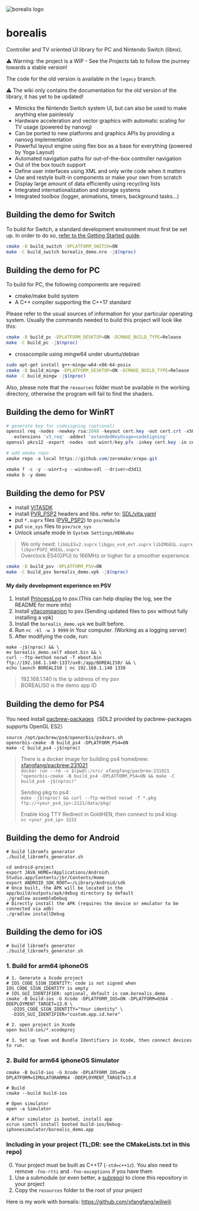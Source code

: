 ![borealis logo](https://github.com/natinusala/borealis/blob/main/resources/img/borealis_96.png?raw=true)
# borealis

Controller and TV oriented UI library for PC and Nintendo Switch (libnx).

⚠️ Warning: the project is a WIP - See the Projects tab to follow the journey towards a stable version!

The code for the old version is available in the `legacy` branch.

⚠️ The wiki only contains the documentation for the old version of the library, it has yet to be updated!

- Mimicks the Nintendo Switch system UI, but can also be used to make anything else painlessly
- Hardware acceleration and vector graphics with automatic scaling for TV usage (powered by nanovg)
- Can be ported to new platforms and graphics APIs by providing a nanovg implementation
- Powerful layout engine using flex box as a base for everything (powered by Yoga Layout)
- Automated navigation paths for out-of-the-box controller navigation
- Out of the box touch support
- Define user interfaces using XML and only write code when it matters
- Use and restyle built-in components or make your own from scratch
- Display large amount of data efficiently using recycling lists
- Integrated internationalization and storage systems
- Integrated toolbox (logger, animations, timers, background tasks...)

## Building the demo for Switch

To build for Switch, a standard development environment must first be set up. In order to do so, [refer to the Getting Started guide](https://devkitpro.org/wiki/Getting_Started).

```bash
cmake -B build_switch -DPLATFORM_SWITCH=ON
make -C build_switch borealis_demo.nro -j$(nproc)
```

## Building the demo for PC

To build for PC, the following components are required:

- cmake/make build system
- A C++ compiler supporting the C++17 standard

Please refer to the usual sources of information for your particular operating system. Usually the commands needed to build this project will look like this:

```bash
cmake -B build_pc -DPLATFORM_DESKTOP=ON -DCMAKE_BUILD_TYPE=Release
make -C build_pc -j$(nproc)
```

* crosscompile using mingw64 under ubuntu/debian

```bash
sudo apt-get install g++-mingw-w64-x86-64-posix
cmake -B build_mingw -DPLATFORM_DESKTOP=ON -DCMAKE_BUILD_TYPE=Release -DCMAKE_TOOLCHAIN_FILE="library/cmake/MinGWCross.cmake"
make -C build_mingw -j$(nproc)
```

Also, please note that the `resources` folder must be available in the working directory, otherwise the program will fail to find the shaders.

## Building the demo for WinRT

```powershell
# generate key for codesigning (optional)
openssl req -nodes -newkey rsa:2048 -keyout cert.key -out cert.crt -x509 -days 365 -subj '//CN=borealis' \
  -extensions 'v3_req' -addext 'extendedKeyUsage=codeSigning'
openssl pkcs12 -export -nodes -out winrt/key.pfx -inkey cert.key -in cert.crt -passout pass:

# add xmake repo
xmake repo -a local https://github.com/zeromake/xrepo.git

xmake f -c -y --winrt=y --window=sdl --driver=d3d11
xmake b -y demo
```

## Building the demo for PSV

- install [VITASDK](https://github.com/vitasdk/vdpm)
- install [PVR_PSP2](https://github.com/GrapheneCt/PVR_PSP2) headers and libs. refer to: [SDL/vita.yaml](https://github.com/libsdl-org/SDL/blob/5733f42c7c2cbfbbd03282919534ed30c3b07da6/.github/workflows/vita.yaml#L28-L44)
- put `*.suprx` files ([PVR_PSP2](https://github.com/GrapheneCt/PVR_PSP2)) to `psv/module`
- put `sce_sys` files to `psv/sce_sys`
- Unlock unsafe mode in `System Settings/HENkaku`

> We only need: `libGLESv2.suprx` `libgpu_es4_ext.suprx` `libIMGEGL.suprx` `libpvrPSP2_WSEGL.suprx`  
> Overclock ES4(GPU) to 166MHz or higher for a smoother experience.

```bash
cmake -B build_psv -DPLATFORM_PSV=ON
make -C build_psv borealis_demo.vpk -j$(nproc)
```

#### My daily development experience on PSV

1. Install [PrincessLog](https://github.com/isage/plog) to psv.(This can help display the log, see the README for more info)  
2. Install [vitacompanion](https://github.com/devnoname120/vitacompanion) to psv.(Sending updated files to psv without fully installing a vpk)
3. Install the `borealis_demo.vpk` we built before.
4. Run `nc -kl -w 3 9999` in Your computer. (Working as a logging server)
5. After modifying the code, run:

```shell
make -j$(nproc) && \
mv borealis_demo.self eboot.bin && \
curl --ftp-method nocwd -T eboot.bin ftp://192.168.1.140:1337/ux0:/app/BOREALIS0/ && \
echo launch BOREALIS0 | nc 192.168.1.140 1338
```

>  192.168.1.140 is the ip address of my psv  
>  BOREALIS0 is the demo app ID

## Building the demo for PS4

You need install [pacbrew-packages](https://github.com/PacBrew/pacbrew-packages)（SDL2 provided by pacbrew-packages supports OpenGL ES2）

```shell
source /opt/pacbrew/ps4/openorbis/ps4vars.sh
openorbis-cmake -B build_ps4 -DPLATFORM_PS4=ON
make -C build_ps4 -j$(nproc)
```

> There is a docker image for building ps4 homebrew: [xfangfang/pacbrew:231021](https://hub.docker.com/r/xfangfang/pacbrew)  
> `docker run --rm -v $(pwd):/src/ xfangfang/pacbrew:231021 "openorbis-cmake -B build_ps4 -DPLATFORM_PS4=ON && make -C build_ps4 -j$(nproc)"`   
> 
> Sending pkg to ps4:  
> `make -j$(nproc) && curl --ftp-method nocwd -T *.pkg ftp://<your_ps4_ip>:2121/data/pkg/`  
>   
> Enable klog TTY Redirect in GoldHEN, then connect to ps4 klog:  
> `nc <your_ps4_ip> 3232`


## Building the demo for Android

```shell
# build libromfs generator
./build_libromfs_generator.sh

cd android-project
export JAVA_HOME=/Applications/Android\ Studio.app/Contents/jbr/Contents/Home
export ANDROID_SDK_ROOT=~/Library/Android/sdk
# Once built, the APK will be located in the app/build/outputs/apk/debug directory by default
./gradlew assembleDebug
# Directly install the APK (requires the device or emulator to be connected via adb)
./gradlew installDebug
```


## Building the demo for iOS

```shell
# build libromfs generator
./build_libromfs_generator.sh
```

### 1. Build for arm64 iphoneOS

```shell
# 1. Generate a Xcode project
# IOS_CODE_SIGN_IDENTITY: code is not signed when IOS_CODE_SIGN_IDENTITY is empty
# IOS_GUI_IDENTIFIER: optional, default is com.borealis.demo
cmake -B build-ios -G Xcode -DPLATFORM_IOS=ON -DPLATFORM=OS64 -DDEPLOYMENT_TARGET=13.0 \
  -DIOS_CODE_SIGN_IDENTITY="Your identity" \
  -DIOS_GUI_IDENTIFIER="custom.app.id.here"

# 2. open project in Xcode
open build-ios/*.xcodeproj

# 3. Set up Team and Bundle Identifiers in Xcode, then connect devices to run.
```

### 2. Build for arm64 iphoneOS Simulator

```shell
cmake -B build-ios -G Xcode -DPLATFORM_IOS=ON -DPLATFORM=SIMULATORARM64 -DDEPLOYMENT_TARGET=13.0

# Build
cmake --build build-ios

# Open simulator
open -a Simulator

# After simulator is booted, install app
xcrun simctl install booted build-ios/Debug-iphonesimulator/borealis_demo.app
```

### Including in your project (TL;DR: see the CMakeLists.txt in this repo)
0. Your project must be built as C++17 (`-std=c++1z`). You also need to remove `-fno-rtti` and `-fno-exceptions` if you have them
1. Use a submodule (or even better, a [subrepo](https://github.com/ingydotnet/git-subrepo)) to clone this repository in your project
2. Copy the `resources` folder to the root of your project

Here is my work with borealis: https://github.com/xfangfang/wiliwili

